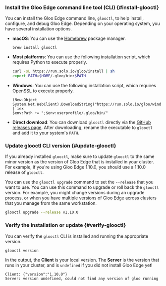 ### Install the Gloo Edge command line tool (CLI) {#install-glooctl}

You can install the Gloo Edge command line, `glooctl`, to help install, configure, and debug Gloo Edge. Depending on your operating system, you have several installation options.

* **macOS**: You can use the [Homebrew](https://brew.sh) package manager.

  ```shell
  brew install glooctl
  ```

* **Most platforms**: You can use the following installation script, which requires Python to execute properly.

  ```bash
  curl -sL https://run.solo.io/gloo/install | sh
  export PATH=$HOME/.gloo/bin:$PATH
  ```

* **Windows**: You can use the following installation script, which requires OpenSSL to execute properly.
  
  ```pwsh
  (New-Object System.Net.WebClient).DownloadString("https://run.solo.io/gloo/windows/install") | iex
  $env:Path += ";$env:userprofile/.gloo/bin/"
  ```

* **Direct download**: You can download `glooctl` directly via the [GitHub releases page](https://github.com/solo-io/gloo/releases). After downloading, rename the executable to `glooctl` and add it to your system's `PATH`.

### Update glooctl CLI version {#update-glooctl}

If you already installed `glooctl`, make sure to update `glooctl` to the same minor version as the version of Gloo Edge that is installed in your cluster. For example, if you're using Gloo Edge 1.10.0, you should use a 1.10.0 release of `glooctl`.

You can use the `glooctl upgrade` command to set the `--release` that you want to use. You can use this command to upgrade or roll back the `glooctl` version. For example, you might change versions during an upgrade process, or when you have multiple versions of Gloo Edge across clusters that you manage from the same workstation.

```bash
glooctl upgrade --release v1.10.0
```

### Verify the installation or update {#verify-glooctl}

You can verify the `glooctl` CLI is installed and running the appropriate version.

```bash
glooctl version
```

In the output, the **Client** is your local version. The **Server** is the version that runs in your cluster, and is `undefined` if you did not install Gloo Edge yet!

```shell
Client: {"version":"1.10.0"}
Server: version undefined, could not find any version of gloo running
```